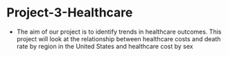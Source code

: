# Project-3-Healthcare
- The aim of our project is to identify trends in healthcare outcomes. This project will look at the relationship between healthcare costs and death rate by region in the United States and healthcare cost by sex
